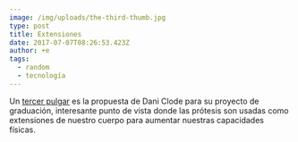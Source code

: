 ```yaml
---
image: /img/uploads/the-third-thumb.jpg
type: post
title: Extensiones
date: 2017-07-07T08:26:53.423Z
author: +e
tags:
  - random
  - tecnología
---
```

Un [tercer pulgar](https://www.dezeen.com/2017/07/05/controllable-third-thumb-lets-wearers-extend-natural-abilities-royal-college-art-design-graduates/) es la propuesta de Dani Clode para su proyecto de graduación, interesante punto de vista donde las prótesis son usadas como extensiones de nuestro cuerpo para aumentar nuestras capacidades físicas.



